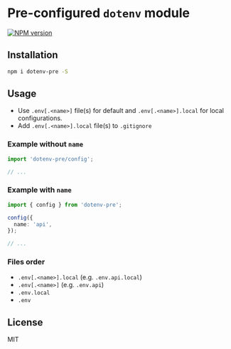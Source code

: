 # Pre-configured `dotenv` module

[![NPM version][npm-image]][npm-url]

## Installation

```bash
npm i dotenv-pre -S
```

## Usage

* Use `.env[.<name>]` file(s) for default and `.env[.<name>].local` for local configurations. 
* Add `.env[.<name>].local` file(s) to `.gitignore`

### Example without `name`

```typescript
import 'dotenv-pre/config';

// ...
```

### Example with `name`

```typescript
import { config } from 'dotenv-pre';

config({
  name: 'api',
});

// ...
```

### Files order

* `.env[.<name>].local` (e.g. `.env.api.local`)
* `.env[.<name>]` (e.g. `.env.api`)
* `.env.local`
* `.env`

## License

MIT

[npm-image]: https://badge.fury.io/js/dotenv-pre.svg
[npm-url]: https://npmjs.org/package/dotenv-pre
